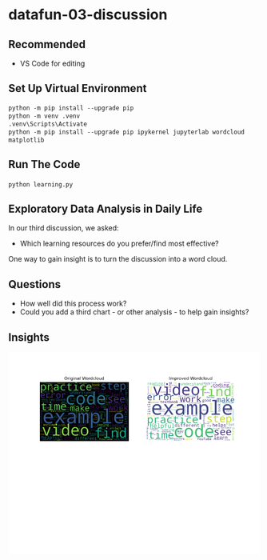 # datafun-03-discussion

## Recommended

- VS Code for editing

## Set Up Virtual Environment

```
python -m pip install --upgrade pip 
python -m venv .venv
.venv\Scripts\Activate
python -m pip install --upgrade pip ipykernel jupyterlab wordcloud matplotlib
```

## Run The Code

`python learning.py`

## Exploratory Data Analysis in Daily Life

In our third discussion, we asked:

- Which learning resources do you prefer/find most effective?

One way to gain insight is to turn the discussion into a word cloud.

## Questions

- How well did this process work?
- Could you add a third chart - or other analysis - to help gain insights?


## Insights

![Initial wordcharts](./learning.png)
